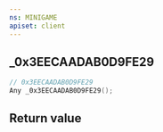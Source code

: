 ```yaml
---
ns: MINIGAME
apiset: client
---
```

## _0x3EECAADAB0D9FE29

```c
// 0x3EECAADAB0D9FE29
Any _0x3EECAADAB0D9FE29();
```



## Return value